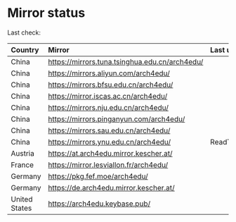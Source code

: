 <script src="./time.js"></script>
# Mirror status
Last check: <script type="text/javascript">localize(1668964776.5289793);</script>

|Country|Mirror|Last update|
|:------|:-----|:----------|
|China|https://mirrors.tuna.tsinghua.edu.cn/arch4edu/|<script type="text/javascript">localize(1668926269);</script>|
|China|https://mirrors.aliyun.com/arch4edu/|<script type="text/javascript">localize(1668839924);</script>|
|China|https://mirrors.bfsu.edu.cn/arch4edu/|<script type="text/javascript">localize(1668926269);</script>|
|China|https://mirror.iscas.ac.cn/arch4edu/|<script type="text/javascript">localize(1668926269);</script>|
|China|https://mirrors.nju.edu.cn/arch4edu/|<script type="text/javascript">localize(1668926269);</script>|
|China|https://mirrors.pinganyun.com/arch4edu/|<script type="text/javascript">localize(1668926269);</script>|
|China|https://mirrors.sau.edu.cn/arch4edu/|<script type="text/javascript">localize(1650446957);</script>|
|China|https://mirrors.ynu.edu.cn/arch4edu/|ReadTimeout|
|Austria|https://at.arch4edu.mirror.kescher.at/|<script type="text/javascript">localize(1668926269);</script>|
|France|https://mirror.lesviallon.fr/arch4edu/|<script type="text/javascript">localize(1668926269);</script>|
|Germany|https://pkg.fef.moe/arch4edu/|<script type="text/javascript">localize(1668926269);</script>|
|Germany|https://de.arch4edu.mirror.kescher.at/|<script type="text/javascript">localize(1668926269);</script>|
|United States|https://arch4edu.keybase.pub/|<script type="text/javascript">localize(1668926269);</script>|

<script src="./tablefilter/tablefilter.js"></script>
<script src="./table.js"></script>